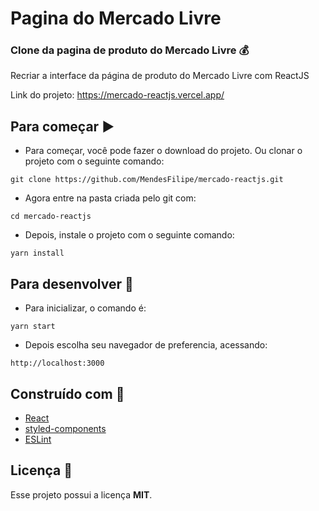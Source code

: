 # Pagina do Mercado Livre

### Clone da pagina de produto do Mercado Livre :moneybag:

Recriar a interface da página de produto do Mercado Livre com ReactJS

Link do projeto: https://mercado-reactjs.vercel.app/

## Para começar :arrow_forward:

- Para começar, você pode fazer o download do projeto. Ou clonar o projeto com o seguinte comando:

`git clone https://github.com/MendesFilipe/mercado-reactjs.git`

- Agora entre na pasta criada pelo git com:

`cd mercado-reactjs`

- Depois, instale o projeto com o seguinte comando:

`yarn install`

## Para desenvolver :minidisc:

- Para inicializar, o comando é:

`yarn start`

- Depois escolha seu navegador de preferencia, acessando: 

`http://localhost:3000`


## Construído com :construction:

- [React](https://reactjs.org/) 
- [styled-components](https://styled-components.com/)
- [ESLint](https://eslint.org/) 

## Licença :page_with_curl:

Esse projeto possui a licença **MIT**.
